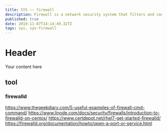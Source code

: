 ```yaml
---
title: SYS ~~ firewall
description: Firewall is a network security system that filters and controls the traffic on a predetermined set of rules. This is an intermediary system between the device and the internet.
published: true
date: 2019-11-07T14:14:49.327Z
tags: sys, sys-firewall
---
```


# Header
Your content here


## tool
### firewalld

https://www.thegeekdiary.com/5-useful-examples-of-firewall-cmd-command/
https://www.linode.com/docs/security/firewalls/introduction-to-firewalld-on-centos/
https://www.certdepot.net/rhel7-get-started-firewalld/
https://firewalld.org/documentation/howto/open-a-port-or-service.html